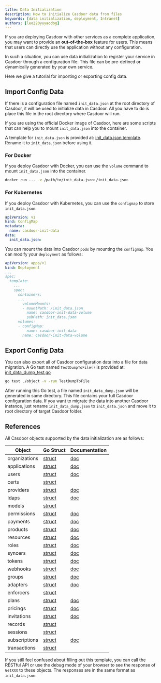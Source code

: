 ```yaml
---
title: Data Initialization
description: How to initialize Casdoor data from files
keywords: [data initialization, deployment, Intranet]
authors: [leo220yuyaodog]
---
```


If you are deploying Casdoor with other services as a complete application, you may want to provide an **out-of-the-box** feature for users. This means that users can directly use the application without any configuration.

In such a situation, you can use data initialization to register your service in Casdoor through a configuration file. This file can be pre-defined or dynamically generated by your own service.

Here we give a tutorial for importing or exporting config data.

## Import Config Data

If there is a configuration file named `init_data.json` at the root directory of Casdoor, it will be used to initialize data in Casdoor. All you have to do is place this file in the root directory where Casdoor will run.

If you are using the official Docker image of Casdoor, here are some scripts that can help you to mount `init_data.json` into the container.

A template for `init_data.json` is provided at: [init_data.json.template](https://github.com/casdoor/casdoor/blob/master/init_data.json.template). Rename it to `init_data.json` before using it.

### For Docker

If you deploy Casdoor with Docker, you can use the `volume` command to mount `init_data.json` into the container.

```bash
docker run ... -v /path/to/init_data.json:/init_data.json
```

### For Kubernetes

If you deploy Casdoor with Kubernetes, you can use the `configmap` to store `init_data.json`.

```yaml
apiVersion: v1
kind: ConfigMap
metadata:
  name: casdoor-init-data
data:
  init_data.json:
```

You can mount the data into Casdoor `pods` by mounting the `configmap`. You can modify your `deployment` as follows:

```yaml
apiVersion: apps/v1
kind: Deployment
...
spec:
  template:
    ...
    spec:
      containers:
      ...
        volumeMounts:
        - mountPath: /init_data.json
          name: casdoor-init-data-volume
          subPath: init_data.json
      volumes:
      - configMap:
          name: casdoor-init-data
        name: casdoor-init-data-volume
```

## Export Config Data

You can also export all of Casdoor configuration data into a file for data migration. A Go test named `TestDumpToFile()` is provided at: [init_data_dump_test.go](https://github.com/casdoor/casdoor/blob/master/object/init_data_dump_test.go)

```bash
go test ./object -v -run TestDumpToFile
```

After running this Go test, a file named `init_data_dump.json` will be generated in same directory. This file contains your full Casdoor configuration data. If you want to migrate the data into another Casdoor instance, just rename `init_data_dump.json` to `init_data.json` and move it to root directory of target Casdoor folder.

## References

All Casdoor objects supported by the data initialization are as follows:

| Object        | Go Struct                                                                                                                     | Documentation                                                     |
|---------------|-------------------------------------------------------------------------------------------------------------------------------|-------------------------------------------------------------------|
| organizations | [struct](https://github.com/casdoor/casdoor/blob/f9ee8a68cb36ef39a551ee49907c239b9d71840c/object/organization.go#L50)         | [doc](https://casdoor.org/docs/organization/overview)             |
| applications  | [struct](https://github.com/casdoor/casdoor/blob/f9ee8a68cb36ef39a551ee49907c239b9d71840c/object/application.go#L59)          | [doc](https://casdoor.org/docs/application/overview)              |
| users         | [struct](https://github.com/casdoor/casdoor/blob/f9ee8a68cb36ef39a551ee49907c239b9d71840c/object/user.go#L49)                 | [doc](https://casdoor.org/docs/user/overview)                     |
| certs         | [struct](https://github.com/casdoor/casdoor/blob/f9ee8a68cb36ef39a551ee49907c239b9d71840c/object/cert.go#L24)                 |                                                                   |
| providers     | [struct](https://github.com/casdoor/casdoor/blob/f9ee8a68cb36ef39a551ee49907c239b9d71840c/object/provider.go#L29)             | [doc](https://casdoor.org/docs/provider/overview)                 |
| ldaps         | [struct](https://github.com/casdoor/casdoor/blob/f9ee8a68cb36ef39a551ee49907c239b9d71840c/object/ldap.go#L21)                 | [doc](https://casdoor.org/docs/ldap/overview)                     |
| models        | [struct](https://github.com/casdoor/casdoor/blob/f9ee8a68cb36ef39a551ee49907c239b9d71840c/object/model.go#L26)                |                                                                   |
| permissions   | [struct](https://github.com/casdoor/casdoor/blob/f9ee8a68cb36ef39a551ee49907c239b9d71840c/object/permission.go#L26)           | [doc](https://casdoor.org/docs/permission/overview)               |
| payments      | [struct](https://github.com/casdoor/casdoor/blob/f9ee8a68cb36ef39a551ee49907c239b9d71840c/object/payment.go#L26)              | [doc](https://casdoor.org/zh/docs/products/payment)               |
| products      | [struct](https://github.com/casdoor/casdoor/blob/f9ee8a68cb36ef39a551ee49907c239b9d71840c/object/product.go#L28)              | [doc](https://casdoor.org/zh/docs/products/product)               |
| resources     | [struct](https://github.com/casdoor/casdoor/blob/f9ee8a68cb36ef39a551ee49907c239b9d71840c/object/resource.go#L25)             | [doc](https://casdoor.org/docs/resources/overview)                |
| roles         | [struct](https://github.com/casdoor/casdoor/blob/f9ee8a68cb36ef39a551ee49907c239b9d71840c/object/role.go#L27)                 | [doc](https://casdoor.org/zh/docs/user/roles)                     |
| syncers       | [struct](https://github.com/casdoor/casdoor/blob/f9ee8a68cb36ef39a551ee49907c239b9d71840c/object/syncer.go#L33)               | [doc](https://casdoor.org/docs/syncer/overview)                   |
| tokens        | [struct](https://github.com/casdoor/casdoor/blob/f9ee8a68cb36ef39a551ee49907c239b9d71840c/object/token.go#L46)                | [doc](https://casdoor.org/docs/token/overview)                    |
| webhooks      | [struct](https://github.com/casdoor/casdoor/blob/f9ee8a68cb36ef39a551ee49907c239b9d71840c/object/webhook.go#L29)              | [doc](https://casdoor.org/docs/webhooks/overview)                 |
| groups        | [struct](https://github.com/casdoor/casdoor/blob/f9ee8a68cb36ef39a551ee49907c239b9d71840c/object/group.go#L27)                | [doc](https://casdoor.org/zh/docs/organization/organization-tree) |
| adapters      | [struct](https://github.com/casdoor/casdoor/blob/f9ee8a68cb36ef39a551ee49907c239b9d71840c/object/adapter.go#L28)              | [doc](https://casdoor.org/zh/docs/permission/adapter)             |
| enforcers     | [struct](https://github.com/casdoor/casdoor/blob/f9ee8a68cb36ef39a551ee49907c239b9d71840c/object/enforcer.go#L26)             |                                                                   |
| plans         | [struct](https://github.com/casdoor/casdoor/blob/f9ee8a68cb36ef39a551ee49907c239b9d71840c/object/plan.go#L25)                 | [doc](https://casdoor.org/zh/docs/pricing/plan)                   |
| pricings      | [struct](https://github.com/casdoor/casdoor/blob/f9ee8a68cb36ef39a551ee49907c239b9d71840c/object/pricing.go#L24)              | [doc](https://casdoor.org/docs/pricing/overview)                  |
| invitations   | [struct](https://github.com/casdoor/casdoor/blob/f9ee8a68cb36ef39a551ee49907c239b9d71840c/object/invitation.go#L25)           | [doc](https://casdoor.org/zh/docs/application/invitation-code)    |
| records       | [struct](https://github.com/casvisor/casvisor-go-sdk/blob/afd3c328ccf117cde693bf6f850d467933ceb1f7/casvisorsdk/record.go#L24) |                                                                   |
| sessions      | [struct](https://github.com/casdoor/casdoor/blob/f9ee8a68cb36ef39a551ee49907c239b9d71840c/object/session.go#L30)              |                                                                   |
| subscriptions | [struct](https://github.com/casdoor/casdoor/blob/f9ee8a68cb36ef39a551ee49907c239b9d71840c/object/subscription.go#L39)         | [doc](https://casdoor.org/zh/docs/pricing/subscription)           |
| transactions  | [struct](https://github.com/casdoor/casdoor/blob/f9ee8a68cb36ef39a551ee49907c239b9d71840c/object/transaction.go#L24)          |                                                                   |

If you still feel confused about filling out this template, you can call the RESTful API or use the debug mode of your browser to see the response of `GetXXX` to these objects. The responses are in the same format as `init_data.json`.
